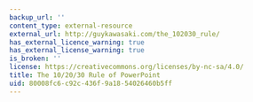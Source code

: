 ```yaml
---
backup_url: ''
content_type: external-resource
external_url: http://guykawasaki.com/the_102030_rule/
has_external_licence_warning: true
has_external_license_warning: true
is_broken: ''
license: https://creativecommons.org/licenses/by-nc-sa/4.0/
title: The 10/20/30 Rule of PowerPoint
uid: 80008fc6-c92c-436f-9a18-54026460b5ff
---
```

